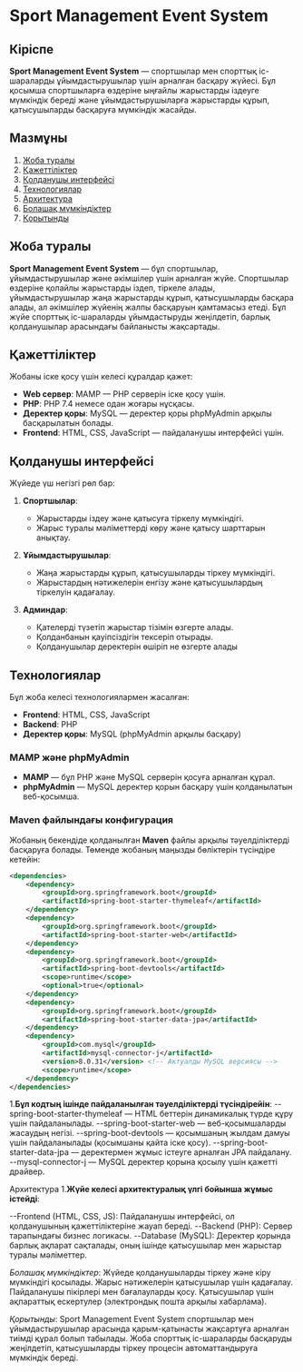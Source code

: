 # Sport Management Event System

## Кіріспе
**Sport Management Event System** — спортшылар мен спорттық іс-шараларды ұйымдастырушылар үшін арналған басқару жүйесі. Бұл қосымша спортшыларға өздеріне ыңғайлы жарыстарды іздеуге мүмкіндік береді және ұйымдастырушыларға жарыстарды құрып, қатысушыларды басқаруға мүмкіндік жасайды.

## Мазмұны
1. [Жоба туралы](#жоба-туралы)
2. [Қажеттіліктер](#қажеттіліктер)
3. [Қолданушы интерфейсі](#қолданушы-интерфейсі)
4. [Технологиялар](#технологиялар)
5. [Архитектура](#архитектура)
6. [Болашақ мүмкіндіктер](#болашақ-мүмкіндіктер)
7. [Қорытынды](#қорытынды)

## Жоба туралы
**Sport Management Event System** — бұл спортшылар, ұйымдастырушылар және әкімшілер үшін арналған жүйе. Спортшылар өздеріне қолайлы жарыстарды іздеп, тіркеле алады, ұйымдастырушылар жаңа жарыстарды құрып, қатысушыларды басқара алады, ал әкімшілер жүйенің жалпы басқаруын қамтамасыз етеді. Бұл жүйе спорттық іс-шараларды ұйымдастыруды жеңілдетіп, барлық қолданушылар арасындағы байланысты жақсартады.

## Қажеттіліктер
Жобаны іске қосу үшін келесі құралдар қажет:
- **Web сервер**: MAMP — PHP серверін іске қосу үшін.
- **PHP**: PHP 7.4 немесе одан жоғары нұсқасы.
- **Деректер қоры**: MySQL — деректер қоры phpMyAdmin арқылы басқарылатын болады.
- **Frontend**: HTML, CSS, JavaScript — пайдаланушы интерфейсі үшін.

## Қолданушы интерфейсі
Жүйеде үш негізгі рөл бар:
1. **Спортшылар**:
   - Жарыстарды іздеу және қатысуға тіркелу мүмкіндігі.
   - Жарыс туралы мәліметтерді көру және қатысу шарттарын анықтау.
   
2. **Ұйымдастырушылар**:
   - Жаңа жарыстарды құрып, қатысушыларды тіркеу мүмкіндігі.
   - Жарыстардың нәтижелерін енгізу және қатысушылардың тіркелуін қадағалау.

3. **Админдар**:
   - Қателерді түзетіп жарыстар тізімін өзгерте алады.
   - Қолданбанын қауіпсіздігін тексеріп отырады.
   - Қолданушылар деректерін өшіріп не өзгерте алады

## Технологиялар
Бұл жоба келесі технологиялармен жасалған:
- **Frontend**: HTML, CSS, JavaScript
- **Backend**: PHP
- **Деректер қоры**: MySQL (phpMyAdmin арқылы басқару)

### MAMP және phpMyAdmin
- **MAMP** — бұл PHP және MySQL серверін қосуға арналған құрал.
- **phpMyAdmin** — MySQL деректер қорын басқару үшін қолданылатын веб-қосымша.

### Maven файлындағы конфигурация
Жобаның бекендіде қолданылған **Maven** файлы арқылы тәуелділіктерді басқаруға болады. Төменде жобаның маңызды бөліктерін түсіндіре кетейін:

```xml
<dependencies>
    <dependency>
        <groupId>org.springframework.boot</groupId>
        <artifactId>spring-boot-starter-thymeleaf</artifactId>
    </dependency>
    <dependency>
        <groupId>org.springframework.boot</groupId>
        <artifactId>spring-boot-starter-web</artifactId>
    </dependency>
    <dependency>
        <groupId>org.springframework.boot</groupId>
        <artifactId>spring-boot-devtools</artifactId>
        <scope>runtime</scope>
        <optional>true</optional>
    </dependency>
    <dependency>
        <groupId>org.springframework.boot</groupId>
        <artifactId>spring-boot-starter-data-jpa</artifactId>
    </dependency>
    <dependency>
        <groupId>com.mysql</groupId>
        <artifactId>mysql-connector-j</artifactId>
        <version>8.0.31</version> <!-- Актуалды MySQL версиясы -->
        <scope>runtime</scope>
    </dependency>
</dependencies>
```

1.**Бұл кодтың ішінде пайдаланылған тәуелділіктерді түсіндірейін**:
   --spring-boot-starter-thymeleaf — HTML беттерін динамикалық түрде құру үшін пайдаланылады.
   --spring-boot-starter-web — веб-қосымшаларды жасаудың негізі.
   --spring-boot-devtools — қосымшаның жылдам дамуы үшін пайдаланылады (қосымшаны қайта іске қосу).
   --spring-boot-starter-data-jpa — деректермен жұмыс істеуге арналған JPA пайдалану.
   --mysql-connector-j — MySQL деректер қорына қосылу үшін қажетті драйвер.

Архитектура
1.**Жүйе келесі архитектуралық үлгі бойынша жұмыс істейді**:

   --Frontend (HTML, CSS, JS): Пайдаланушы интерфейсі, ол қолданушының қажеттіліктеріне жауап береді.
   --Backend (PHP): Сервер тарапындағы бизнес логикасы.
   --Database (MySQL): Деректер қорында барлық ақпарат сақталады, оның ішінде қатысушылар мен жарыстар туралы мәліметтер.

*Болашақ мүмкіндіктер*:
   Жүйеде қолданушыларды тіркеу және кіру мүмкіндігі қосылады.
   Жарыс нәтижелерін қатысушылар үшін қадағалау.
   Пайдаланушы пікірлері мен бағалауларды қосу.
   Қатысушылар үшін ақпараттық ескертулер (электрондық пошта арқылы хабарлама).
   
*Қорытынды*:
   Sport Management Event System спортшылар мен ұйымдастырушылар арасында қарым-қатынасты жақсартуға арналған тиімді құрал болып табылады. Жоба спорттық іс-шараларды басқаруды жеңілдетіп, қатысушыларды тіркеу      процесін автоматтандыруға мүмкіндік береді.
